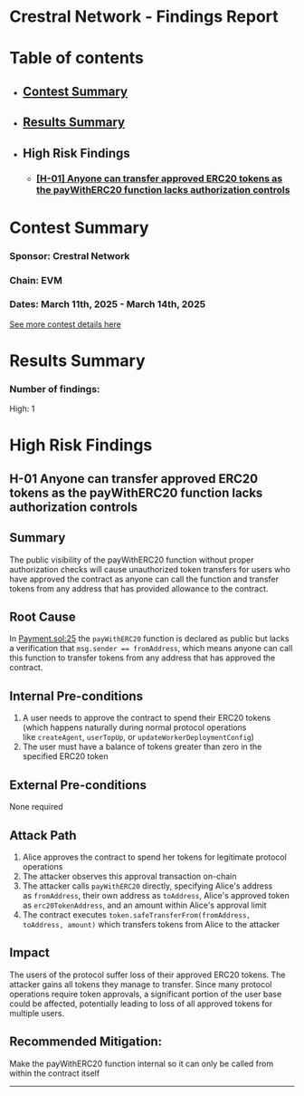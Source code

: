# Crestral Network - Findings Report

# Table of contents

- ## [Contest Summary](#contest-summary)
- ## [Results Summary](#results-summary)
    
- ## High Risk Findings
	- ### [[H-01] Anyone can transfer approved ERC20 tokens as the payWithERC20 function lacks authorization controls](#H-01)
# <a id='contest-summary'></a>Contest Summary

### Sponsor: Crestral Network

### Chain: EVM

### Dates: March 11th, 2025 - March 14th, 2025

[See more contest details here](https://audits.sherlock.xyz/contests/755?filter=questions)
# <a id='results-summary'></a>Results Summary

### Number of findings:

High: 1

# High Risk Findings

## <a id='H-01'></a>H-01 Anyone can transfer approved ERC20 tokens as the payWithERC20 function lacks authorization controls

## Summary

The public visibility of the payWithERC20 function without proper authorization checks will cause unauthorized token transfers for users who have approved the contract as anyone can call the function and transfer tokens from any address that has provided allowance to the contract.

## Root Cause

In [Payment.sol:25](https://github.com/sherlock-audit/2025-03-crestal-network/blob/main/crestal-omni-contracts/src/Payment.sol#L25) the `payWithERC20` function is declared as public but lacks a verification that `msg.sender == fromAddress`, which means anyone can call this function to transfer tokens from any address that has approved the contract.

## Internal Pre-conditions

1. A user needs to approve the contract to spend their ERC20 tokens (which happens naturally during normal protocol operations like `createAgent`, `userTopUp`, or `updateWorkerDeploymentConfig`)
2. The user must have a balance of tokens greater than zero in the specified ERC20 token

## External Pre-conditions

None required

## Attack Path

1. Alice approves the contract to spend her tokens for legitimate protocol operations
2. The attacker observes this approval transaction on-chain
3. The attacker calls `payWithERC20` directly, specifying Alice's address as `fromAddress`, their own address as `toAddress`, Alice's approved token as `erc20TokenAddress`, and an amount within Alice's approval limit
4. The contract executes `token.safeTransferFrom(fromAddress, toAddress, amount)` which transfers tokens from Alice to the attacker

## Impact

The users of the protocol suffer loss of their approved ERC20 tokens. The attacker gains all tokens they manage to transfer. Since many protocol operations require token approvals, a significant portion of the user base could be affected, potentially leading to loss of all approved tokens for multiple users.
## Recommended Mitigation:

Make the payWithERC20 function internal so it can only be called from within the contract itself

---
